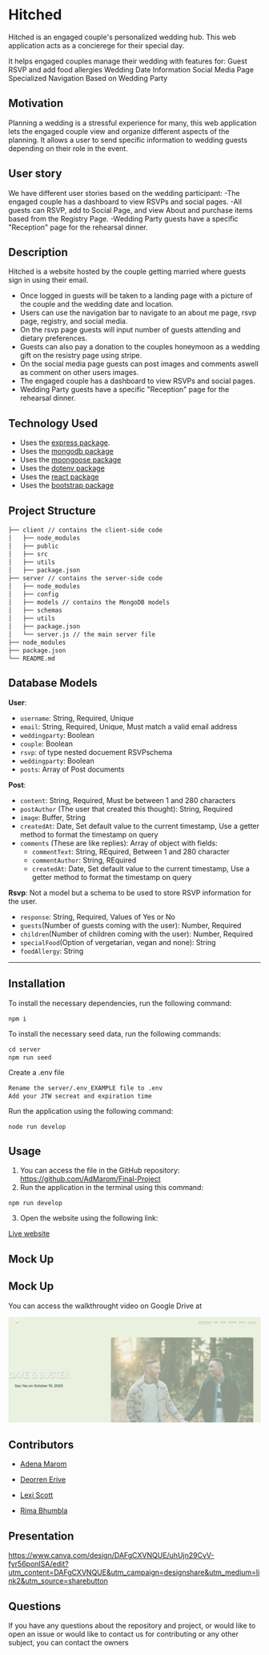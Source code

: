 
# Hitched 
Hitched is an engaged couple's personalized wedding hub. This web application acts as a concierege for their special day.

It helps engaged couples manage their wedding with features for:
Guest RSVP and add food allergies
Wedding Date Information
Social Media Page
Specialized Navigation Based on Wedding Party

## Motivation
Planning a wedding is a stressful experience for many, this web application lets the engaged couple view and organize different aspects of the planning. It allows a user to send specific information to wedding guests depending on their role in the event. 

## User story
We have different user stories based on the wedding participant:
-The engaged couple has a dashboard to view RSVPs and social pages.
-All guests can RSVP, add to Social Page, and view About and purchase items based from the Registry Page. 
-Wedding Party guests have a specific "Reception" page for the rehearsal dinner.


## Description 
Hitched is a  website hosted by the couple getting married where guests sign in using their email. 
* Once logged in guests will be taken to a landing page with a picture of the couple and the wedding date and location. 
* Users can use the navigation bar to navigate to an about me page, rsvp page, registry, and social media. 
* On the rsvp page guests will input number of guests attending and dietary preferences. 
* Guests can also pay a donation to the couples honeymoon as a wedding gift on the resistry page using stripe. 
* On the social media page guests can post images and comments aswell as comment on other users images.
* The engaged couple has a dashboard to view RSVPs and social pages.
* Wedding Party guests have a specific "Reception" page for the rehearsal dinner.



## Technology Used
* Uses the [express package](https://www.npmjs.com/package/express).
* Uses the [mongodb package](https://www.npmjs.com/package/mongodb) 
* Uses the [moongoose package](https://www.npmjs.com/package/mongoose) 
* Uses the [dotenv package](https://www.npmjs.com/package/dotenv) 
* Uses the [react package](https://www.npmjs.com/package/react)
* Uses the [bootstrap package](https://www.npmjs.com/package/bootstrap)

## Project Structure
```
├── client // contains the client-side code
│   ├── node_modules
│   ├── public
│   ├── src
│   ├── utils
│   ├── package.json
├── server // contains the server-side code
│   ├── node_modules
│   ├── config
│   ├── models // contains the MongoDB models
│   ├── schemas
│   ├── utils
│   ├── package.json
│   └── server.js // the main server file
├── node_modules
├── package.json
└── README.md
```
  
## Database Models
**User**:

* `username`: String, Required, Unique
* `email`: String, Required, Unique, Must match a valid email address
* `weddingparty`: Boolean
* `couple`: Boolean
* `rsvp`: of type nested docuement RSVPschema
* `weddingparty`: Boolean
* `posts`: Array of Post documents

**Post**:

* `content`: String, Required, Must be between 1 and 280 characters
* `postAuthor` (The user that created this thought): String, Required
* `image`: Buffer, String
* `createdAt`: Date, Set default value to the current timestamp, Use a getter method to format the timestamp on query
* `comments` (These are like replies): Array of object with fields:
  * `commentText`: String, REquired, Between 1 and 280 character
  * `commentAuthor`: String, REquired
  * `createdAt`: Date, Set default value to the current timestamp, Use a getter method to format the timestamp on query

**Rsvp**: Not a model but a schema to be used to store RSVP information for the user.

* `response`: String, Required, Values of Yes or No
* `guests`(Number of guests coming with the user): Number, Required 
* `children`(Number of children coming with the user): Number, Required
* `specialFood`(Option of vergetarian, vegan and none): String
* `foodAllergy`: String

---

## Installation

  To install the necessary dependencies, run the following command:
  ```
  npm i
  ```
  To install the necessary seed data, run the following commands:
  ```
  cd server
  npm run seed
  ```
  Create a .env file
  ```
  Rename the server/.env_EXAMPLE file to .env
  Add your JTW secreat and expiration time
  ```
  Run the application using the following command:
  ```
  node run develop
  ```

## Usage
1. You can access the file in the GitHub repository: https://github.com/AdMarom/Final-Project
2. Run the application in the terminal using this command: 
```
npm run develop
```
3. Open the website using the following link:

  [Live website](https://hitched.herokuapp.com/)

## Mock Up

## Mock Up

You can access the walkthrought video on Google Drive at

![Screenshot of Landing page](./assets/hitched.PNG)



## Contributors

* [Adena Marom](https://github.com/AdMarom)

* [Deorren Erive](https://github.com/erive92d)

* [Lexi Scott](https://github.com/lexi-scott)

* [Rima Bhumbla](https://github.com/rbhumbla1)


## Presentation

https://www.canva.com/design/DAFgCXVNQUE/uhUjn29CvV-fyr56ponISA/edit?utm_content=DAFgCXVNQUE&utm_campaign=designshare&utm_medium=link2&utm_source=sharebutton

## Questions

  If you have any questions about the repository and project, or would like to open an issue or would like to contact us for contributing or any other subject, you can contact the owners